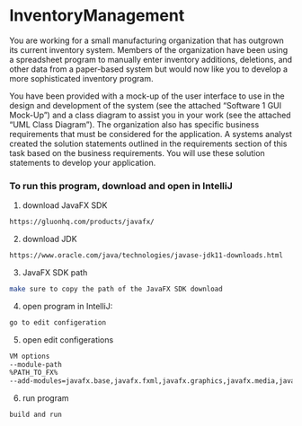 # InventoryManagement

You are working for a small manufacturing organization that has outgrown its current inventory system. Members of the organization have been using a spreadsheet program to manually enter inventory additions, deletions, and other data from a paper-based system but would now like you to develop a more sophisticated inventory program.

You have been provided with a mock-up of the user interface to use in the design and development of the system (see the attached “Software 1 GUI Mock-Up”) and a class diagram to assist you in your work (see the attached “UML Class Diagram”). The organization also has specific business requirements that must be considered for the application. A systems analyst created the solution statements outlined in the requirements section of this task based on the business requirements. You will use these solution statements to develop your application.


### To run this program, download and open in IntelliJ

1. download JavaFX SDK
```bash
https://gluonhq.com/products/javafx/
```

2. download JDK
```bash
https://www.oracle.com/java/technologies/javase-jdk11-downloads.html
```

3. JavaFX SDK path
```bash
make sure to copy the path of the JavaFX SDK download
```

4. open program in IntelliJ:
```bash
go to edit configeration
```

5. open edit configerations
```bash
VM options
--module-path
%PATH_TO_FX%
--add-modules=javafx.base,javafx.fxml,javafx.graphics,javafx.media,javafx.web,javafx.controls
```

6. run program
```bash
build and run
```
